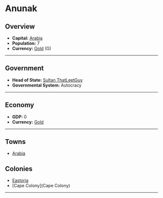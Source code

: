# Anunak

## Overview

- **Capital:** [Arabia](Arabia)
- **Population:** 7
- **Currency:** [Gold](Gold) (G)

---

## Government

- **Head of State:** [Sultan ThatLeetGuy](ThatLeetGuy)
- **Governmental System:** Autocracy

---

## Economy

- **GDP:** <!--GDP-->0<!--GDP-->
- **Currency:** [Gold](Gold)

---

## Towns

- [Arabia](Arabia)

## Colonies

- [Eastoria](Eastoria)
- [Cape Colony](Cape Colony)

---